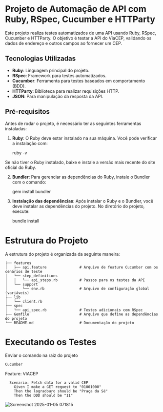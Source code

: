 # Projeto de Automação de API com Ruby, RSpec, Cucumber e HTTParty

Este projeto realiza testes automatizados de uma API usando Ruby, RSpec, Cucumber e HTTParty. O objetivo é testar a API do ViaCEP, validando os dados de endereço e outros campos ao fornecer um CEP.

## Tecnologias Utilizadas

- **Ruby**: Linguagem principal do projeto.
- **RSpec**: Framework para testes automatizados.
- **Cucumber**: Ferramenta para testes baseados em comportamento (BDD).
- **HTTParty**: Biblioteca para realizar requisições HTTP.
- **JSON**: Para manipulação da resposta da API.

## Pré-requisitos

Antes de rodar o projeto, é necessário ter as seguintes ferramentas instaladas:

1. **Ruby**: O Ruby deve estar instalado na sua máquina. Você pode verificar a instalação com:

   ruby -v

Se não tiver o Ruby instalado, baixe e instale a versão mais recente do site oficial do Ruby.

2. **Bundler**: Para gerenciar as dependências do Ruby, instale o Bundler com o comando:

    gem install bundler

3. **Instalação das dependências**: Após instalar o Ruby e o Bundler, você deve instalar as dependências do projeto. No diretório do projeto, execute:

    bundle install


# Estrutura do Projeto

A estrutura do projeto é organizada da seguinte maneira:

```
├── features
│   ├── api.feature               # Arquivo de feature Cucumber com os cenários de teste
│   └── step_definitions
│   │   └── api_steps.rb          # Passos para os testes da API
│   └── support
│       └── env.rb                # Arquivo de configuração global (variáveis)
├── lib
│   └── client.rb   
├── spec
│   └── api_spec.rb               # Testes adicionais com RSpec
├── Gemfile                       # Arquivo que define as dependências do projeto
└── README.md                     # Documentação do projeto
```

# Executando os Testes

 Enviar o comando na raiz do projeto
```bash
Cucumber
```
    


Feature: VIACEP
```
  Scenario: Fetch data for a valid CEP
    Given I make a GET request to "01001000"
    Then the logradouro should be "Praça da Sé"
    Then the DDD should be "11"
```
![Screenshot 2025-01-05 071815](https://github.com/user-attachments/assets/63d57686-ad3b-4eeb-94c0-d53611d7b71c)

